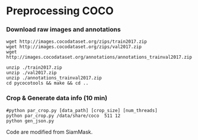 # Preprocessing COCO

### Download raw images and annotations

````shell
wget http://images.cocodataset.org/zips/train2017.zip
wget http://images.cocodataset.org/zips/val2017.zip
wget http://images.cocodataset.org/annotations/annotations_trainval2017.zip

unzip ./train2017.zip
unzip ./val2017.zip
unzip ./annotations_trainval2017.zip
cd pycocotools && make && cd ..
````

### Crop & Generate data info (10 min)

````shell
#python par_crop.py [data_path] [crop_size] [num_threads]
python par_crop.py /data/share/coco  511 12   
python gen_json.py
````

Code are modified from SiamMask.
